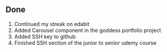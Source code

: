 ## Done

1. Continued my streak on edabit
2. Added Carousel component in the goddess portfolio project
3. Added SSH key to github
4. Finished SSH section of the junior to senior udemy course 